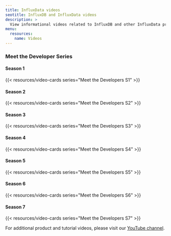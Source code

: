 ```yaml
---
title: InfluxData videos
seotitle: InfluxDB and InfluxData videos
description: >
  View informational videos related to InfluxDB and other InfluxData products.
menu:
  resources:
    name: Videos
---
```


### Meet the Developer Series

#### Season 1
{{< resources/video-cards series="Meet the Developers S1" >}}

#### Season 2
{{< resources/video-cards series="Meet the Developers S2" >}}

#### Season 3
{{< resources/video-cards series="Meet the Developers S3" >}}

#### Season 4
{{< resources/video-cards series="Meet the Developers S4" >}}

#### Season 5
{{< resources/video-cards series="Meet the Developers S5" >}}

#### Season 6
{{< resources/video-cards series="Meet the Developers S6" >}}

#### Season 7
{{< resources/video-cards series="Meet the Developers S7" >}}

For additional product and tutorial videos, please visit our [YouTube channel](https://www.youtube.com/channel/UCnrgOD6G0y0_rcubQuICpTQ).
